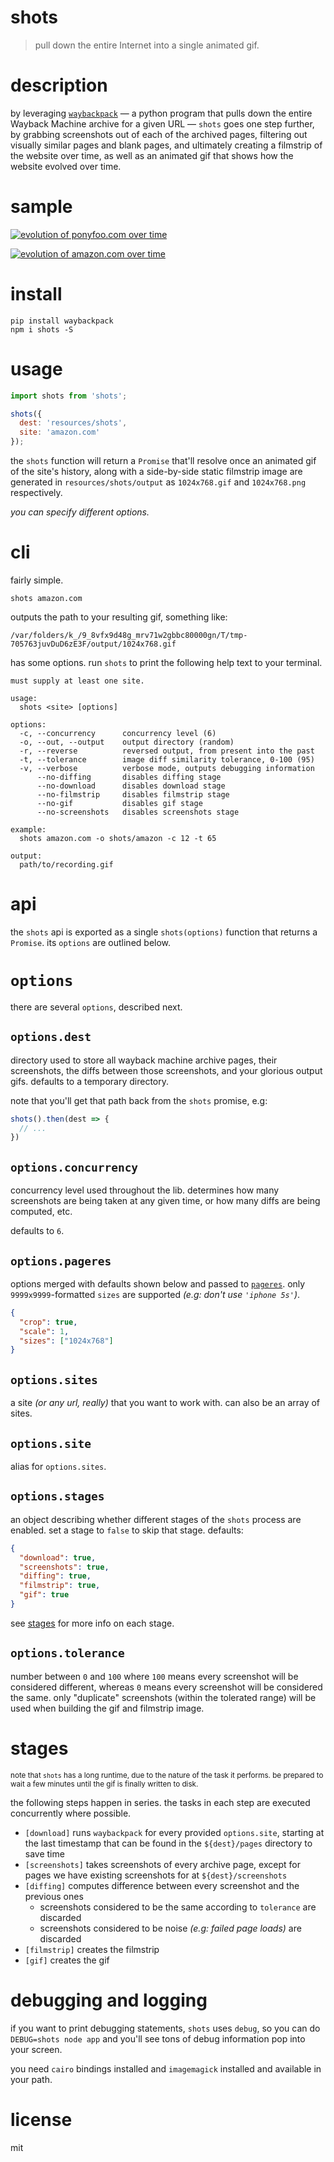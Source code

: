 # shots

> pull down the entire Internet into a single animated gif.

# description

by leveraging [`waybackpack`][wbp] &mdash; a python program that pulls down the entire Wayback Machine archive for a given URL &mdash; `shots` goes one step further, by grabbing screenshots out of each of the archived pages, filtering out visually similar pages and blank pages, and ultimately creating a filmstrip of the website over time, as well as an animated gif that shows how the website evolved over time.

# sample

[![evolution of ponyfoo.com over time][evo]][web]

[![evolution of amazon.com over time][evo]][ama]

# install

```shell
pip install waybackpack
npm i shots -S
```

# usage

```js
import shots from 'shots';

shots({
  dest: 'resources/shots',
  site: 'amazon.com'
});
```

the `shots` function will return a `Promise` that'll resolve once an animated gif of the site's history, along with a side-by-side static filmstrip image are generated in `resources/shots/output` as `1024x768.gif` and `1024x768.png` respectively.

_you can specify different options._

# cli

fairly simple.

```shell
shots amazon.com
```

outputs the path to your resulting gif, something like:

```
/var/folders/k_/9_8vfx9d48g_mrv71w2gbbc80000gn/T/tmp-705763juvDuD6zE3F/output/1024x768.gif
```

has some options. run `shots` to print the following help text to your terminal.

```
must supply at least one site.

usage:
  shots <site> [options]

options:
  -c, --concurrency      concurrency level (6)
  -o, --out, --output    output directory (random)
  -r, --reverse          reversed output, from present into the past
  -t, --tolerance        image diff similarity tolerance, 0-100 (95)
  -v, --verbose          verbose mode, outputs debugging information
      --no-diffing       disables diffing stage
      --no-download      disables download stage
      --no-filmstrip     disables filmstrip stage
      --no-gif           disables gif stage
      --no-screenshots   disables screenshots stage

example:
  shots amazon.com -o shots/amazon -c 12 -t 65

output:
  path/to/recording.gif
```

# api

the `shots` api is exported as a single `shots(options)` function that returns a `Promise`. its `options` are outlined below.

# `options`

there are several `options`, described next.

## `options.dest`

directory used to store all wayback machine archive pages, their screenshots, the diffs between those screenshots, and your glorious output gifs. defaults to a temporary directory.

note that you'll get that path back from the `shots` promise, e.g:

```js
shots().then(dest => {
  // ...
})
```

## `options.concurrency`

concurrency level used throughout the lib. determines how many screenshots are being taken at any given time, or how many diffs are being computed, etc.

defaults to `6`.

## `options.pageres`

options merged with defaults shown below and passed to [`pageres`][pr]. only `9999x9999`-formatted `sizes` are supported _(e.g: don't use `'iphone 5s'`)_.

```json
{
  "crop": true,
  "scale": 1,
  "sizes": ["1024x768"]
}
```

## `options.sites`

a site _(or any url, really)_ that you want to work with. can also be an array of sites.

## `options.site`

alias for `options.sites`.

## `options.stages`

an object describing whether different stages of the `shots` process are enabled. set a stage to `false` to skip that stage. defaults:

```json
{
  "download": true,
  "screenshots": true,
  "diffing": true,
  "filmstrip": true,
  "gif": true
}
```

see [stages](#stages) for more info on each stage.

## `options.tolerance`

number between `0` and `100` where `100` means every screenshot will be considered different, whereas `0` means every screenshot will be considered the same. only "duplicate" screenshots (within the tolerated range) will be used when building the gif and filmstrip image.

# stages

<sub>note that `shots` has a long runtime, due to the nature of the task it performs. be prepared to wait a few minutes until the gif is finally written to disk.</sub>

the following steps happen in series. the tasks in each step are executed concurrently where possible.

- `[download]` runs `waybackpack` for every provided `options.site`, starting at the last timestamp that can be found in the `${dest}/pages` directory to save time
- `[screenshots]` takes screenshots of every archive page, except for pages we have existing screenshots for at `${dest}/screenshots`
- `[diffing]` computes difference between every screenshot and the previous ones
  - screenshots considered to be the same according to `tolerance` are discarded
  - screenshots considered to be noise _(e.g: failed page loads)_ are discarded
- `[filmstrip]` creates the filmstrip
- `[gif]` creates the gif

# debugging and logging

if you want to print debugging statements, `shots` uses `debug`, so you can do `DEBUG=shots node app` and you'll see tons of debug information pop into your screen.

you need `cairo` bindings installed and `imagemagick` installed and available in your path.

# license

mit

[evo]: https://github.com/ponyfoo/ponyfoo/blob/master/resources/shots/output/1024x768.gif
[web]: https://ponyfoo.com
[wbp]: https://github.com/jsvine/waybackpack
[pr]: https://github.com/sindresorhus/pageres
[ama]: https://github.com/bevacqua/shots/blob/master/sample/amazon/output/1024x768.gif
